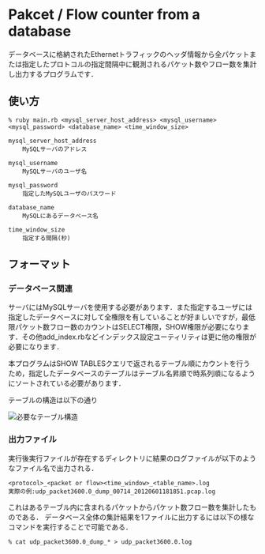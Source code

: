 # Pakcet / Flow counter from a database
データベースに格納されたEthernetトラフィックのヘッダ情報から全パケットまたは指定したプロトコルの指定間隔中に観測されるパケット数やフロー数を集計し出力するプログラムです．

## 使い方

	% ruby main.rb <mysql_server_host_address> <mysql_username> <mysql_password> <database_name> <time_window_size>
	
	mysql_server_host_address
		MySQLサーバのアドレス
	
	mysql_username
		MySQLサーバのユーザ名
	
	mysql_password
		指定したMySQLユーザのパスワード
		
	database_name
		MySQLにあるデータベース名
		
	time_window_size
		指定する間隔(秒)

## フォーマット
### データベース関連
サーバにはMySQLサーバを使用する必要があります．また指定するユーザには指定したデータベースに対して全権限を有していることが好ましいですが，最低限パケット数フロー数のカウントはSELECT権限，SHOW権限が必要になります．その他add_index.rbなどインデックス設定ユーティリティは更に他の権限が必要になります．

本プログラムはSHOW TABLESクエリで返されるテーブル順にカウントを行うため，指定したデータベースのテーブルはテーブル名昇順で時系列順になるようにソートされている必要があります．

テーブルの構造は以下の通り  

![必要なテーブル構造](https://dl.dropbox.com/u/532328/db_field.png)

### 出力ファイル
実行後実行ファイルが存在するディレクトリに結果のログファイルが以下のようなファイル名で出力される．

    <protocol>_<packet or flow><time_window>_<table_name>.log
    実際の例:udp_packet3600.0_dump_00714_20120601181851.pcap.log

これはあるテーブル内に含まれるパケットからパケット数フロー数を集計したものである．
データベース全体の集計結果を1ファイルに出力するには以下の様なコマンドを実行することで可能である．

    % cat udp_packet3600.0_dump_* > udp_packet3600.0.log
